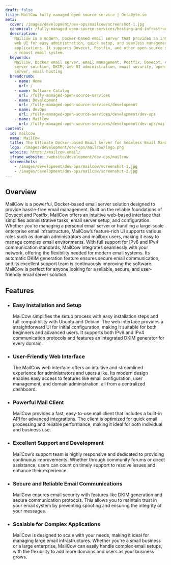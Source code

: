```yaml
---
draft: false
title: MailCow fully managed open source service | OctaByte.io
meta:
  cover: /images/development/dev-ops/mailcow/screenshot-1.jpg
  canonical: /fully-managed-open-source-services/hosting-and-infrastructure/email/mailcow
  description:
    MailCow is a modern, Docker-based email server that provides an intuitive
    web UI for easy administration, quick setup, and seamless management of email
    applications. It supports Dovecot, Postfix, and other open-source software for
    a robust email system.
  keywords:
    MailCow, Docker email server, email management, Postfix, Dovecot, email
    server solution, DKIM, web UI administration, email security, open-source email
    server, email hosting
  breadcrumb:
    - name: Home
      url: /
    - name: Software Catalog
      url: /fully-managed-open-source-services
    - name: Development
      url: /fully-managed-open-source-services/development
    - name: devOps
      url: /fully-managed-open-source-services/development/dev-ops
    - name: MailCow
      url: /fully-managed-open-source-services/development/dev-ops/mailcow
content:
  id: mailcow
  name: MailCow
  title: The Ultimate Docker-based Email Server for Seamless Email Management
  logo: /images/development/dev-ops/mailcow/logo.png
  website: https://mailcow.email/
  iframe_website: /website/development/dev-ops/mailcow
  screenshots:
    - /images/development/dev-ops/mailcow/screenshot-1.jpg
    - /images/development/dev-ops/mailcow/screenshot-2.jpg
---
```


## Overview

MailCow is a powerful, Docker-based email server solution designed to provide hassle-free email management. Built on the reliable foundations of Dovecot and Postfix, MailCow offers an intuitive web-based interface that simplifies administrative tasks, email server setup, and configuration. Whether you're managing a personal email server or handling a large-scale enterprise email infrastructure, MailCow’s feature-rich UI supports various roles such as domain administrators and mailbox users, making it easy to manage complex email environments. With full support for IPv6 and IPv4 communication standards, MailCow integrates seamlessly with your network, offering the flexibility needed for modern email systems. Its automatic DKIM generation feature ensures secure email communication, and its excellent support team is continuously improving the software. MailCow is perfect for anyone looking for a reliable, secure, and user-friendly email server solution.

## Features

- ### Easy Installation and Setup

  MailCow simplifies the setup process with easy installation steps and full compatibility with Ubuntu and Debian. The web interface provides a straightforward UI for initial configuration, making it suitable for both beginners and advanced users. It supports both IPv6 and IPv4 communication protocols and features an integrated DKIM generator for every domain.

- ### User-Friendly Web Interface

  The MailCow web interface offers an intuitive and streamlined experience for administrators and users alike. Its modern design enables easy access to features like email configuration, user management, and domain administration, all from a centralized dashboard.

- ### Powerful Mail Client

  MailCow provides a fast, easy-to-use mail client that includes a built-in API for advanced integrations. The client is optimized for quick email processing and reliable performance, making it ideal for both individual and business use.

- ### Excellent Support and Development

  MailCow’s support team is highly responsive and dedicated to providing continuous improvements. Whether through community forums or direct assistance, users can count on timely support to resolve issues and enhance their experience.

- ### Secure and Reliable Email Communications

  MailCow ensures email security with features like DKIM generation and secure communication protocols. This allows you to maintain trust in your email system by preventing spoofing and ensuring the integrity of your messages.

- ### Scalable for Complex Applications

  MailCow is designed to scale with your needs, making it ideal for managing large email infrastructures. Whether you're a small business or a large enterprise, MailCow can easily handle complex email setups, with the flexibility to add more domains and users as your business grows.
